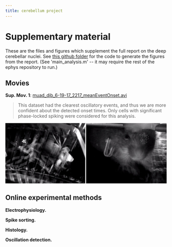 ```yaml
---
title: cerebellum project
---
```


# Supplementary material

These are the files and figures which supplement the full report on the deep cerebellar nuclei. See [this github folder] for the code to generate the figures from the report. (See 'main_analysis.m' -- it may require the rest of the ephys repository to run.)

[this github folder]:https://github.com/Kelarion/ephys/cerebellum

Movies
------
**Sup. Mov. 1**: [muad_dib_6-19-17_2217_meanEventOnset.avi]

> This dataset had the clearest oscillatory events, and thus we are more confident about the detected onset times. Only cells with significant phase-locked spiking were considered for this analysis. 

![alt text][screencap]

[muad_dib_6-19-17_2217_meanEventOnset.avi]: https://drive.google.com/file/d/1ZMPyG3y3KX1GGi99VKt-0TK4YMBdshu4/view?usp=sharing

[screencap]:img/meanMovieStill.jpg "A yellow dot calms the thousand-limbed beast"

Online experimental methods
------
**Electrophysiology.**



**Spike sorting.**



**Histology.**



**Oscillation detection.**

